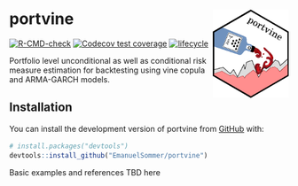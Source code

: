 
<!-- README.md is generated from README.Rmd. Please edit that file -->

# portvine <a href='https://github.com/EmanuelSommer/portvine'><img src='man/figures/portvine_logo.png' align="right" height="160" /></a>

<!-- badges: start -->

[![R-CMD-check](https://github.com/EmanuelSommer/portvine/workflows/R-CMD-check/badge.svg)](https://github.com/EmanuelSommer/portvine/actions)
[![Codecov test
coverage](https://codecov.io/gh/EmanuelSommer/portvine/branch/master/graph/badge.svg?token=DNJHHI4MXP)](https://codecov.io/gh/EmanuelSommer/portvine)
[![lifecycle](https://img.shields.io/badge/lifecycle-maturing-blue.svg)](https://www.tidyverse.org/lifecycle/#maturing)
<!-- badges: end -->

Portfolio level unconditional as well as conditional risk measure
estimation for backtesting using vine copula and ARMA-GARCH models.

## Installation

You can install the development version of portvine from
[GitHub](https://github.com/) with:

``` r
# install.packages("devtools")
devtools::install_github("EmanuelSommer/portvine")
```

Basic examples and references TBD here
